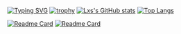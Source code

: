 [![Typing SVG](https://readme-typing-svg.demolab.com/?color=FFA500?lines=Lxs06)](https://git.io/typing-svg)
[![trophy](https://github-profile-trophy.vercel.app/?username=lxs06&theme=onedark)](https://github.com/ryo-ma/github-profile-trophy)
[![Lxs's GitHub stats](https://github-readme-stats.vercel.app/api?username=lxs06&show_icons=true&theme=transparent)](https://github.com/anuraghazra/github-readme-stats) [![Top Langs](https://github-readme-stats.vercel.app/api/top-langs/?username=lxs06&theme=transparent)](https://github.com/anuraghazra/github-readme-stats)

[![Readme Card](https://github-readme-stats.vercel.app/api/pin/?username=lxs06&repo=Random-Shit-Mod&theme=transparent)](https://github.com/anuraghazra/github-readme-stats) 
[![Readme Card](https://github-readme-stats.vercel.app/api/pin/?username=lxs06&repo=Solid_Engine&theme=transparent)](https://github.com/anuraghazra/github-readme-stats) 


<!--
**Lxs06/Lxs06** is a ✨ _special_ ✨ repository because its `README.md` (this file) appears on your GitHub profile.

Here are some ideas to get you started:

- 🔭 I’m currently working on ...
- 🌱 I’m currently learning ...
- 👯 I’m looking to collaborate on ...
- 🤔 I’m looking for help with ...
- 💬 Ask me about ...
- 📫 How to reach me: ...
- 😄 Pronouns: ...
- ⚡ Fun fact: ...
-->
